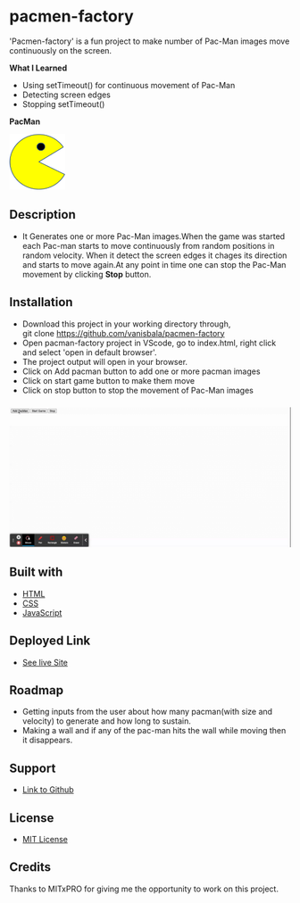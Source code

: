 # pacmen-factory

'Pacmen-factory' is a fun project to make number of Pac-Man images move continuously on the screen.

**What I Learned**
- Using setTimeout() for continuous movement of Pac-Man
- Detecting screen edges
- Stopping setTimeout()

**PacMan**

<img src="./images/PacMan1.png" width="100" height="100">

## Description

- It Generates one or more Pac-Man images.When the game was started each Pac-man starts to move continuously from random positions in random velocity. When it detect the screen edges it chages its direction and starts to move again.At any point in time one can stop the Pac-Man movement by clicking **Stop** button.

## Installation

- Download this project in your working directory through, \
git clone https://github.com/vanisbala/pacmen-factory
- Open pacman-factory project in VScode, go to index.html, right click and select 'open in default browser'.
- The project output will open in your browser.
- Click on Add pacman button to add one or more pacman images
- Click on start game button to make them move
- Click on stop button to stop the movement of Pac-Man images
### 
![pacmen-factory demo](./images/pacmen-factory.gif)


## Built with

- [HTML](https://developer.mozilla.org/en-US/docs/Web/HTML)
- [CSS](https://developer.mozilla.org/en-US/docs/Web/CSS)
- [JavaScript](https://developer.mozilla.org/en-US/docs/Web/Javascript)

## Deployed Link

- [See live Site](https://vanisbala.github.io/pacmen-factory/)



## Roadmap

- Getting inputs from the user about how many pacman(with size and velocity) to generate and how long to sustain.
- Making a wall and if any of the pac-man hits the wall while moving then it disappears.

## Support

-  [Link to Github](https://github.com/vanisbala)


## License

- [MIT License](https://github.com/vanisbala/pacmen-factory/blob/profilepro/LICENSE)

## Credits

Thanks to MITxPRO for giving me the opportunity to work on this project.